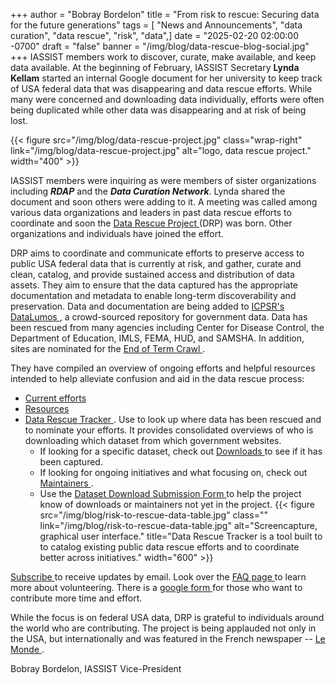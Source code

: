 +++
author = "Bobray Bordelon"
title = "From risk to rescue: Securing data for the future generations"
tags = [ "News and Announcements", "data curation", "data rescue", "risk", "data",]
date = "2025-02-20 02:00:00 -0700"
draft = "false"
banner = "/img/blog/data-rescue-blog-social.jpg"
+++
IASSIST members work to discover, curate, make available, and keep data available. At the beginning of February, IASSIST Secretary **Lynda Kellam** started an internal Google document for her university to keep track of USA federal data that was disappearing and data rescue efforts.  While many were concerned and downloading data individually, efforts were often being duplicated while other data was disappearing and at risk of being lost.

{{< figure src="/img/blog/data-rescue-project.jpg" class="wrap-right" link="/img/blog/data-rescue-project.jpg" alt="logo, data rescue project." width="400" >}}

IASSIST members were inquiring as were members of sister organizations including ***RDAP*** and the ***Data Curation Network***.  Lynda shared the document and soon others were adding to it. A meeting was called among various data organizations and leaders in past data rescue efforts to coordinate and soon the [Data Rescue Project <span class="fas fa-external-link-alt"></span>](https://www.datarescueproject.org/about-data-rescue-project/) (DRP) was born.  Other organizations and individuals have joined the effort.

DRP aims to coordinate and communicate efforts to preserve access to public USA federal data that is currently at risk, and gather, curate and clean, catalog, and provide sustained access and distribution of data assets. They aim to ensure that the data captured has the appropriate documentation and metadata to enable long-term discoverability and preservation. Data and documentation are being added to [ICPSR's DataLumos <span class="fas fa-external-link-alt"></span>](https://www.datalumos.org/datalumos/), a crowd-sourced repository for government data. Data has been rescued from many agencies including Center for Disease Control, the Department of Education, IMLS, FEMA, HUD, and SAMSHA. In addition, sites are nominated for the [End of Term Crawl 	<span class="fas fa-external-link-alt"></span>](https://eotarchive.org/).  

They have compiled an overview of ongoing efforts and helpful resources intended to help alleviate confusion and aid in the data rescue process:

- [Current efforts <span class="fas fa-external-link-alt"></span>](https://www.datarescueproject.org/current-efforts/)
- [Resources <span class="fas fa-external-link-alt"></span>](https://www.datarescueproject.org/resources/)
- [Data Rescue Tracker <span class="fas fa-external-link-alt"></span>](https://www.datarescueproject.org/data-rescue-tracker/). Use to look up where data has been rescued and to nominate your efforts. It provides consolidated overviews of who is downloading which dataset from which government websites. 
  - If looking for a specific dataset, check out [Downloads <span class="fas fa-external-link-alt"></span>](https://baserow.datarescueproject.org/public/grid/Nt_M6errAkVRIc3NZmdM8wcl74n9tFKaDLrr831kIn4) to see if it has been captured. 
  - If looking for ongoing initiatives and what focusing on, check out [Maintainers <span class="fas fa-external-link-alt"></span>](https://baserow.datarescueproject.org/public/gallery/kIH2BAiLD6PyrEoDkekgDkpRy0U6knh8HTyIkB3Qu5o).
  - Use the [Dataset Download Submission Form <span class="fas fa-external-link-alt"></span>](https://baserow.datarescueproject.org/form/dGIFuHv2AkrEaO_m_iZEvyXqNLvMXbq0WghiKnVM-rs) to help the project know of downloads or maintainers not yet in the project. {{< figure src="/img/blog/risk-to-rescue-data-table.jpg" class="" link="/img/blog/risk-to-rescue-data-table.jpg" alt="Screencapture, graphical user interface." title="Data Rescue Tracker is a tool built to to catalog existing public data rescue efforts and to coordinate better across initiatives." width="600" >}}



[Subscribe <span class="fas fa-external-link-alt"></span>](https://www.datarescueproject.org/#/portal/signup) to receive updates by email. Look over the [FAQ page <span class="fas fa-external-link-alt"></span>](https://www.datarescueproject.org/faq/) to learn more about volunteering. There is a [google form <span class="fas fa-external-link-alt"></span>](https://docs.google.com/forms/d/e/1FAIpQLSdpjQz_DtGLG81xWIfoqParFSzR--EXRXZjl8it9V3kGI7_oQ/viewform) for those who want to contribute more time and effort.

While the focus is on federal USA data, DRP is grateful to individuals around the world who are contributing. The project is being applauded not only in the USA, but internationally and was featured in the French newspaper -- [Le Monde <span class="fas fa-external-link-alt"></span>](https://www.lemonde.fr/pixels/article/2025/02/16/contre-la-purge-sans-precedent-des-sites-gouvernementaux-ordonnee-par-trump-les-archivistes-du-numerique-a-l-offensive_6549807_4408996.html).

Bobray Bordelon, IASSIST Vice-President
